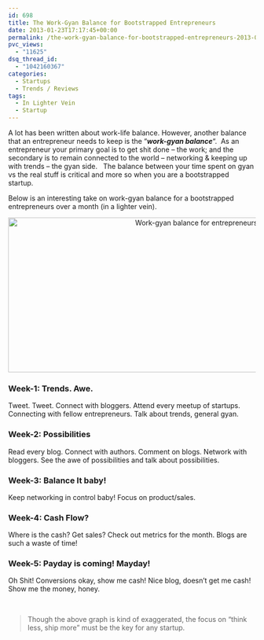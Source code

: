```yaml
---
id: 698
title: The Work-Gyan Balance for Bootstrapped Entrepreneurs
date: 2013-01-23T17:17:45+00:00
permalink: /the-work-gyan-balance-for-bootstrapped-entrepreneurs-2013-01.html
pvc_views:
  - "11625"
dsq_thread_id:
  - "1042160367"
categories:
  - Startups
  - Trends / Reviews
tags:
  - In Lighter Vein
  - Startup
---
```

A lot has been written about work-life balance. However, another balance that an entrepreneur needs to keep is the &#8220;_**work-gyan balance**_&#8220;.  As an entrepreneur your primary goal is to get shit done &#8211; the work; and the secondary is to remain connected to the world &#8211; networking & keeping up with trends &#8211; the gyan side.   The balance between your time spent on gyan vs the real stuff is critical and more so when you are a bootstrapped startup.

Below is an interesting take on work-gyan balance for a bootstrapped entrepreneurs over a month (in a lighter vein).

<p style="text-align: center">
  <a href="http://www.prashantparashar.com/wp-content/uploads/2013/01/work-gyan-balance-for-entrepreneurs.png" target="_blank"><img class="aligncenter  wp-image-699" alt="Work-gyan balance for entrepreneurs" src="http://www.prashantparashar.com/wp-content/uploads/2013/01/work-gyan-balance-for-entrepreneurs.png" width="750" height="315" srcset="http://www.prashantparashar.com/wp-content/uploads/2013/01/work-gyan-balance-for-entrepreneurs.png 1123w, http://www.prashantparashar.com/wp-content/uploads/2013/01/work-gyan-balance-for-entrepreneurs-300x125.png 300w, http://www.prashantparashar.com/wp-content/uploads/2013/01/work-gyan-balance-for-entrepreneurs-1024x429.png 1024w" sizes="(max-width: 750px) 100vw, 750px" /></a>
</p>

### Week-1: Trends. Awe.

Tweet. Tweet. Connect with bloggers. Attend every meetup of startups. Connecting with fellow entrepreneurs. Talk about trends, general gyan.

### Week-2: Possibilities

Read every blog. Connect with authors. Comment on blogs. Network with bloggers. See the awe of possibilities and talk about possibilities.

### Week-3: Balance It baby!

Keep networking in control baby! Focus on product/sales.

### Week-4: Cash Flow?

Where is the cash? Get sales? Check out metrics for the month. Blogs are such a waste of time!

### Week-5: Payday is coming! Mayday!

Oh Shit! Conversions okay, show me cash! Nice blog, doesn&#8217;t get me cash! Show me the money, honey.

&nbsp;

> Though the above graph is kind of exaggerated, the focus on &#8220;think less, ship more&#8221; must be the key for any startup.
